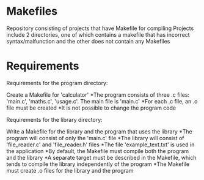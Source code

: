 # Makefiles
Repository consisting of projects that have Makefile for compiling
Projects include 2 directories, one of which contains a makefile that has incorrect syntax/malfunction and the other does not contain any Makefiles

# Requirements

Requirements for the program directory:

Create a Makefile for 'calculator'
*The program consists of three .c files: 'main.c', 'maths.c', 'usage.c'. The main file is 'main.c'
*For each .c file, an .o file must be created
*It is not possible to change the program code

Requirements for the library directory:

Write a Makefile for the library and the program that uses the library
*The program will consist of only the 'main.c' file
*The library will consist of 'file_reader.c' and 'file_reader.h' files
*The file 'example_text.txt' is used in the application
*By default, the Makefile must compile both the program and the library
*A separate target must be described in the Makefile, which tends to compile the library independently of the program
*The Makefile must create .o files for the library and the program
